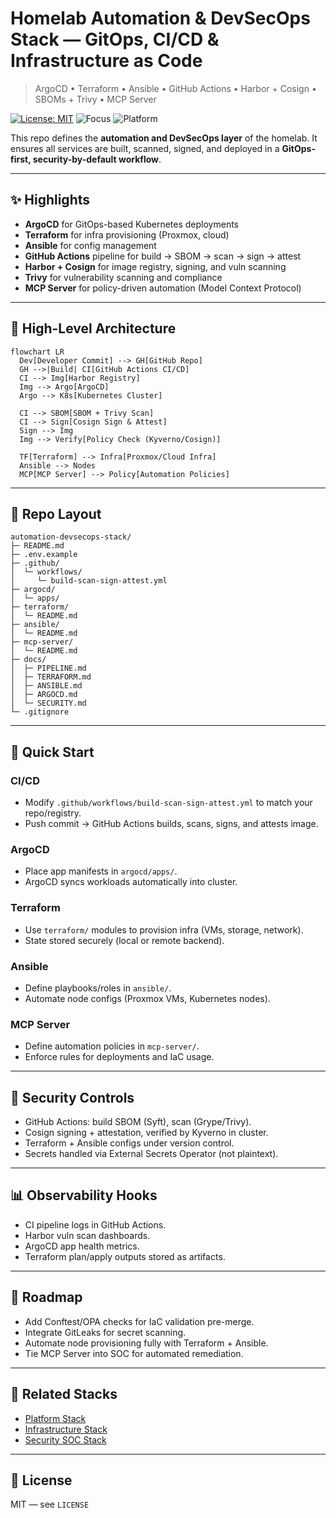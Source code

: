 # Homelab Automation & DevSecOps Stack — GitOps, CI/CD & Infrastructure as Code

> ArgoCD • Terraform • Ansible • GitHub Actions • Harbor + Cosign • SBOMs + Trivy • MCP Server

[![License: MIT](https://img.shields.io/badge/License-MIT-green.svg)](#license)
![Focus](https://img.shields.io/badge/Focus-Automation,_CI/CD,_DevSecOps-blue)
![Platform](https://img.shields.io/badge/Platform-Kubernetes,_IaC,_Pipelines-orange)

This repo defines the **automation and DevSecOps layer** of the homelab. It ensures all services are built, scanned, signed, and deployed in a **GitOps-first, security-by-default workflow**.

---

## ✨ Highlights
- **ArgoCD** for GitOps-based Kubernetes deployments
- **Terraform** for infra provisioning (Proxmox, cloud)
- **Ansible** for config management
- **GitHub Actions** pipeline for build → SBOM → scan → sign → attest
- **Harbor + Cosign** for image registry, signing, and vuln scanning
- **Trivy** for vulnerability scanning and compliance
- **MCP Server** for policy-driven automation (Model Context Protocol)

---

## 🧭 High-Level Architecture

```mermaid
flowchart LR
  Dev[Developer Commit] --> GH[GitHub Repo]
  GH -->|Build| CI[GitHub Actions CI/CD]
  CI --> Img[Harbor Registry]
  Img --> Argo[ArgoCD]
  Argo --> K8s[Kubernetes Cluster]

  CI --> SBOM[SBOM + Trivy Scan]
  CI --> Sign[Cosign Sign & Attest]
  Sign --> Img
  Img --> Verify[Policy Check (Kyverno/Cosign)]

  TF[Terraform] --> Infra[Proxmox/Cloud Infra]
  Ansible --> Nodes
  MCP[MCP Server] --> Policy[Automation Policies]
```

---

## 📁 Repo Layout
```
automation-devsecops-stack/
├─ README.md
├─ .env.example
├─ .github/
│  └─ workflows/
│     └─ build-scan-sign-attest.yml
├─ argocd/
│  └─ apps/
├─ terraform/
│  └─ README.md
├─ ansible/
│  └─ README.md
├─ mcp-server/
│  └─ README.md
├─ docs/
│  ├─ PIPELINE.md
│  ├─ TERRAFORM.md
│  ├─ ANSIBLE.md
│  ├─ ARGOCD.md
│  └─ SECURITY.md
└─ .gitignore
```

---

## 🚀 Quick Start

### CI/CD
- Modify `.github/workflows/build-scan-sign-attest.yml` to match your repo/registry.
- Push commit → GitHub Actions builds, scans, signs, and attests image.

### ArgoCD
- Place app manifests in `argocd/apps/`.
- ArgoCD syncs workloads automatically into cluster.

### Terraform
- Use `terraform/` modules to provision infra (VMs, storage, network).
- State stored securely (local or remote backend).

### Ansible
- Define playbooks/roles in `ansible/`.
- Automate node configs (Proxmox VMs, Kubernetes nodes).

### MCP Server
- Define automation policies in `mcp-server/`.
- Enforce rules for deployments and IaC usage.

---

## 🔐 Security Controls
- GitHub Actions: build SBOM (Syft), scan (Grype/Trivy).
- Cosign signing + attestation, verified by Kyverno in cluster.
- Terraform + Ansible configs under version control.
- Secrets handled via External Secrets Operator (not plaintext).

---

## 📊 Observability Hooks
- CI pipeline logs in GitHub Actions.
- Harbor vuln scan dashboards.
- ArgoCD app health metrics.
- Terraform plan/apply outputs stored as artifacts.

---

## 📌 Roadmap
- Add Conftest/OPA checks for IaC validation pre-merge.
- Integrate GitLeaks for secret scanning.
- Automate node provisioning fully with Terraform + Ansible.
- Tie MCP Server into SOC for automated remediation.

---

## 🔗 Related Stacks
- [Platform Stack](../homelab-platform-stack)
- [Infrastructure Stack](../homelab-infrastructure-stack)
- [Security SOC Stack](../homelab-security-soc-stack)

---

## 📝 License
MIT — see `LICENSE`
